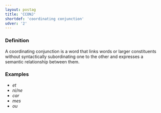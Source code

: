 ```yaml
---
layout: postag
title: 'CCONJ'
shortdef: 'coordinating conjunction'
udver: '2'
---
```


### Definition
A coordinating conjunction is a word that links words or larger constituents without syntactically subordinating one to the other and expresses a semantic relationship between them.

### Examples

- _et_
- _ni/ne_
- _car_
- _mes_
- _ou_
<!-- Interlanguage links updated Út 9. května 2023, 20:03:24 CEST -->
